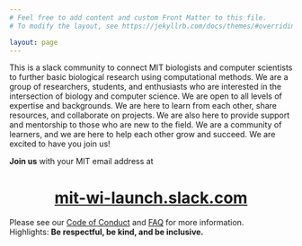 ```yaml
---
# Feel free to add content and custom Front Matter to this file.
# To modify the layout, see https://jekyllrb.com/docs/themes/#overriding-theme-defaults

layout: page
---
```


This is a slack community to connect MIT biologists and computer scientists to further basic biological research using computational methods. We are a group of researchers, students, and enthusiasts who are interested in the intersection of biology and computer science. We are open to all levels of expertise and backgrounds. We are here to learn from each other, share resources, and collaborate on projects. We are also here to provide support and mentorship to those who are new to the field. We are a community of learners, and we are here to help each other grow and succeed. We are excited to have you join us!


**Join us** with your MIT email address at  
<center><h1>
<a href="https://mit-wi-launch.slack.com">mit-wi-launch.slack.com</a>
</h1></center>


Please see our [Code of Conduct](code_of_conduct) and [FAQ](faq) for more information.  
Highlights: **Be respectful, be kind, and be inclusive.**

